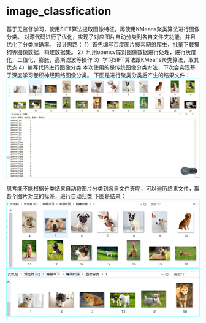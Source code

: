 # image_classfication
基于无监督学习，使用SIFT算法提取图像特征，再使用KMeans聚类算法进行图像分类。
对源代码进行了优化，实现了对应图片自动分类到各自文件夹功能，并且优化了分类准确率。
设计思路：
1）首先编写百度图片搜索网络爬虫，批量下载猫狗等图像数据，构建数据集。
2）利用opencv库对图像数据进行处理，进行灰度化，二值化，膨胀，高斯滤波等操作
3）学习SIFT算法跟KMeans聚类算法，取其优点
4）编写代码进行图像分类
本次使用的是传统图像分类方法，下次会实现基于深度学习卷积神经网络图像分类。
下图是进行聚类分类后产生的结果文件：
![Image text](分类txt结果文件.PNG)

思考能不能根据分类结果自动将图片分类到各自文件夹呢，可以遍历结果文件，取各个图片对应的标签，进行自动归类
下图是结果：
 ![Image text](狗类.PNG)
 ![Image text](猫类.PNG)
